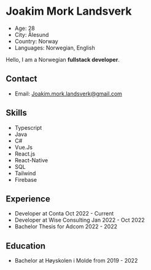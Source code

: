 # Joakim Mork Landsverk
- Age: 28
- City: Ålesund
- Country: Norway
- Languages: Norwegian, English


Hello, I am a Norwegian **fullstack developer**. <br/>

## Contact
- Email: Joakim.mork.landsverk@gmail.com

## Skills
- Typescript
- Java
- C#
- Vue.Js
- React.js
- React-Native
- SQL
- Tailwind
- Firebase

## Experience
- Developer at Conta Oct 2022 - Current
- Developer at Wise Consulting Jan 2022 - Oct 2022
- Bachelor Thesis for Adcom 2022 - 2022
## Education
- Bachelor at Høyskolen i Molde from 2019 - 2022
